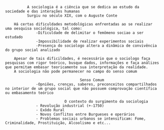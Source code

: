               A sociologia é a ciência que se dedica ao estudo da sociedade e das interações humanas
              Surgiu no século XIX, com o Auguste Conte

        Há certas dificuldades metodológicas enfrentadas ao se realizar uma oesquisa sociológica, tal como:
                  -Dificuldade de delimitar o femômeno sociao a ser estudado
                  -Impossibilidade de realizar experimentos sociais
                  -Presença do sociologo altera a dinâmica de convivência do grupo social analizado

        Apesar de tais dificildades, é necessário que o sociologo faça pesquisas com rigor teórico, busque dados, informações e faça análizes que permitam embasar teoricamente sua interpretação da realidade.
        A sociologia não pode permanecer no campo do senso comum

                                      Senso Comum
                  -Opniões, crenças, saberes, preconceitos compartilhados no interior de um grupo social que não possuem comprovação científica ou embasamento teórico

                               O contexto do surgimento da sociologia
                  - Revolução industrial (+-1750)
                  - Exôdo Rural
                  - Novos Conflitos entre Burgueses e operários
                  - Problemas sociais urbanos se intensificam: Fome, Criminalidade, Prostituição, Alcoolismo e etc...
